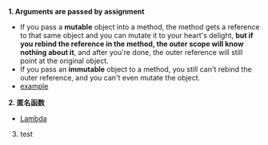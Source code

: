 **1. Arguments are passed by assignment**
  * If you pass a __mutable__ object into a method, the method gets a reference to that same object and you can mutate it to your heart's delight, __but if you rebind the reference in the method, the outer scope will know nothing about it__, and after you're done, the outer reference will still point at the original object.
  * If you pass an __immutable__ object to a method, you still can't rebind the outer reference, and you can't even mutate the object.
  * [example](https://github.com/CHENGXINHUAMARK/Python_LXF/blob/master/para_passbyreference_value.py)
  
**2. 匿名函数**
  * [Lambda](https://github.com/CHENGXINHUAMARK/Python_LXF/blob/master/Lambda.py)

3. test